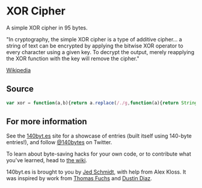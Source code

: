 XOR Cipher
=========

A simple XOR cipher in 95 bytes.

"In cryptography, the simple XOR cipher is a type of additive cipher... a string of text can be encrypted by applying the bitwise XOR operator to every character using a given key. To decrypt the output, merely reapplying the XOR function with the key will remove the cipher."

[Wikipedia](http://http://en.wikipedia.org/wiki/XOR_cipher)

Source
------
```javascript
var xor = function(a,b){return a.replace(/./g,function(a){return String.fromCharCode(a.charCodeAt()^b)})}
```

For more information
--------------------

See the [140byt.es](http://140byt.es) site for a showcase of entries (built itself using 140-byte entries!), and follow [@140bytes](http://twitter.com/140bytes) on Twitter.

To learn about byte-saving hacks for your own code, or to contribute what you've learned, head to [the wiki](https://github.com/jed/140bytes/wiki/Byte-saving-techniques).

140byt.es is brought to you by [Jed Schmidt](http://jed.is), with help from Alex Kloss. It was inspired by work from [Thomas Fuchs](http://mir.aculo.us) and [Dustin Diaz](http://www.dustindiaz.com/).